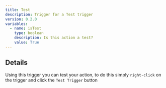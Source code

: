 ```yaml
---
title: Test
description: Trigger for a Test trigger
version: 0.2.0
variables:
  - name: isTest
    type: boolean
    description: Is this action a test?
    value: True
---
```


## Details
Using this trigger you can test your action, to do this simply `right-click` on the trigger and click the `Test Trigger` button